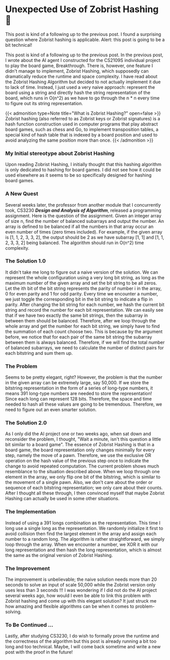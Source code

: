 # Unexpected Use of Zobrist Hashing :eyes:

This post is kind of a following up to the previous post. I found a surprising question where Zobrist hashing is applicable. Alert: this post is going to be a bit technical!
<!--more-->

This post is kind of a following up to the previous post. In the previous post, I wrote about the AI agent I constructed for the CS2109S individual project to play the board game, Breakthrough. There is, however, one feature I didn't manage to implement, Zobrist Hashing, which supposedly can dramatically reduce the runtime and space complexity. I have read about the Zobrist Hashing Algorithm but decided to not actually implement it due to lack of time. Instead, I just used a very naive approach: represent the board using a string and directly hash the string representation of the board, which runs in O(n^2) as we have to go through the n * n every time to figure out its string representation.

{{< admonition type=Note title="What is Zobrist Hashing?" open=false >}}
Zobrist hashing (also referred to as Zobrist keys or Zobrist signatures) is a hash function construction used in computer programs that play abstract board games, such as chess and Go, to implement transposition tables, a special kind of hash table that is indexed by a board position and used to avoid analyzing the same position more than once.
{{< /admonition >}}

### My Initial stereotype about Zobrist Hashing
Upon reading Zobrist Hashing, I initially thought that this hashing algorithm is only dedicated to hashing for board games. I did not see how it could be used elsewhere as it seems to be so specifically designed for hashing board games.

### A New Quest
Several weeks later, the professor from another module that I concurrently took, CS3230 ***Design and Analysis of Algorithm***, released a programming assignment. Here is the question of the assignment. Given an integer array of size n, find the number of balanced subarrays and output the number. An array is defined to be balanced if all the numbers in that array occur an even number of times (zero times included). For example, if the given array is [1, 1, 2, 3, 3, 2], the output should be 2 as we have subarray [1, 1] and [1, 1, 2, 3, 3, 2] being balanced. The algorithm should run in O(n^2) time complexity. 

### The Solution 1.0
It didn't take me long to figure out a naive version of the solution. We can represent the whole configuration using a very long bit string, as long as the maximum number of the given array and set the bit string to be all zeros. Let the ith bit of the bit string represents the parity of number i in the array, 0 for even parity and 1 for odd parity. Every time we encounter a number, we just toggle the corresponding bit in the bit string to indicate a flip in parity. After changing the bit string for each number, we hash the current bit string and record the number for each bit representation. We can easily see that if we have two exactly the same bit strings, then the subarray in between them should be balanced. Therefore, after we loop through the whole array and get the number for each bit string, we simply have to find the summation of each count choose two. This is because by the argument before, we notice that for each pair of the same bit string the subarray between them is always balanced. Therefore, if we will find the total number of balanced subarrays, we need to calculate the number of distinct pairs for each bitstring and sum them up.

### The Problem
Seems to be pretty elegant, right? However, the problem is that the number in the given array can be extremely large, say 50,000. If we store the bitstring representation in the form of a series of long-type numbers, it means 391 long-type numbers are needed to store the representation! Since each long can represent 128 bits. Therefore, the space and time needed to hash all these values are going to be tremendous. Therefore, we need to figure out an even smarter solution.

### The Solution 2.0
As I only did the AI project one or two weeks ago, when sat down and reconsider the problem, I thought, "Wait a minute, isn't this question a little bit similar to a board game". The essence of Zobrist Hashing is that in a board game, the board representation only changes minimally for every step, namely the move of a pawn. Therefore, we use the exclusive OR operation on the hash value of the previous step once to indicate the change to avoid repeated computation. The current problem shows much resemblance to the situation described above. When we loop through one element in the array, we only flip one bit of the bitstring, which is similar to the movement of a single pawn. Also, we don't care about the order or sequence of each bitstring representation; we only care about their counts. After I thought all these through, I then convinced myself that maybe Zobrist Hashing can actually be used in some other situations.

### The Implementation
Instead of using a 391 longs combination as the representation. This time I long use a single long as the representation. We randomly initialize it first to avoid collision then find the largest element in the array and assign each number to a random long. The algorithm is rather straightforward, we simply loop through the array. When we encounter a number, we XOR it with our long representation and then hash the long representation, which is almost the same as the original version of Zobrist Hashing.

### The Improvement
The improvement is unbelievable; the naive solution needs more than 20 seconds to solve an input of scale 50,000 while the Zobrist version only uses less than 3 seconds !!! I was wondering if I did not do the AI project several weeks ago, how would I even be able to link this problem with Zobrist hashing and come up with this elegant solution? It just struck me how amazing and flexible algorithms can be when it comes to problem-solving.

### To Be Continued ...
Lastly, after studying CS3230, I do wish to formally prove the runtime and the correctness of the algorithm but this post is already running a bit too long and too technical. Maybe, I will come back sometime and write a new post with the proof in the future!
 




